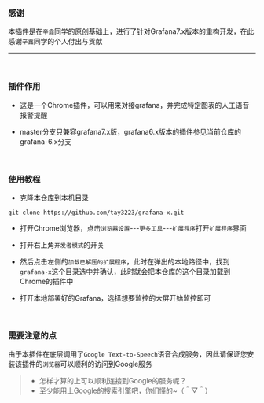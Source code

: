 <br/>

### 感谢

本插件是在`辛鑫`同学的原创基础上，进行了针对Grafana7.x版本的重构开发，在此感谢`辛鑫`同学的个人付出与贡献

<hr/>

<br/>

### 插件作用

- 这是一个Chrome插件，可以用来对接grafana，并完成特定图表的人工语音报警提醒

- master分支只兼容grafana7.x版，grafana6.x版本的插件参见当前仓库的grafana-6.x分支

<br/>

### 使用教程

- 克隆本仓库到本机目录

```shell
git clone https://github.com/tay3223/grafana-x.git
```

- 打开Chrome浏览器，点击`浏览器设置`---`更多工具`---`扩展程序`打开`扩展程序`界面

- 打开右上角`开发者模式`的开关

- 然后点击左侧的`加载已解压的扩展程序`，此时在弹出的本地路径中，找到`grafana-x`这个目录选中并确认，此时就会把本仓库的这个目录加载到Chrome的插件中

- 打开本地部署好的Grafana，选择想要监控的大屏开始监控即可

<br/>

### 需要注意的点

由于本插件在底层调用了`Google Text-to-Speech`语音合成服务，因此请保证您安装该插件的`浏览器`可以顺利的访问到Google服务
     
> - 怎样才算的上可以顺利连接到Google的服务呢？     
> - 至少能用上Google的搜索引擎吧，你们懂的~（＾▽＾）
